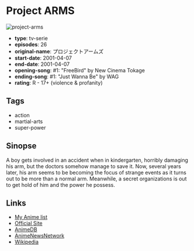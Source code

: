 # Project ARMS

![project-arms](https://cdn.myanimelist.net/images/anime/1197/92994.jpg)

-   **type**: tv-serie
-   **episodes**: 26
-   **original-name**: プロジェクトアームズ
-   **start-date**: 2001-04-07
-   **end-date**: 2001-04-07
-   **opening-song**: #1: "FreeBird" by New Cinema Tokage
-   **ending-song**: #1: "Just Wanna Be" by WAG
-   **rating**: R - 17+ (violence & profanity)

## Tags

-   action
-   martial-arts
-   super-power

## Sinopse

A boy gets involved in an accident when in kindergarten, horribly damaging his arm, but the doctors somehow manage to save it. Now, several years later, his arm seems to be becoming the focus of strange events as it turns out to be more than a normal arm. Meanwhile, a secret organizations is out to get hold of him and the power he possess.

## Links

-   [My Anime list](https://myanimelist.net/anime/1492/Project_ARMS)
-   [Official Site](http://www.tms-e.com/library/on_air_back/arms/)
-   [AnimeDB](http://anidb.info/perl-bin/animedb.pl?show=anime&aid=550)
-   [AnimeNewsNetwork](http://www.animenewsnetwork.com/encyclopedia/anime.php?id=1014)
-   [Wikipedia](http://en.wikipedia.org/wiki/Project_ARMS)
